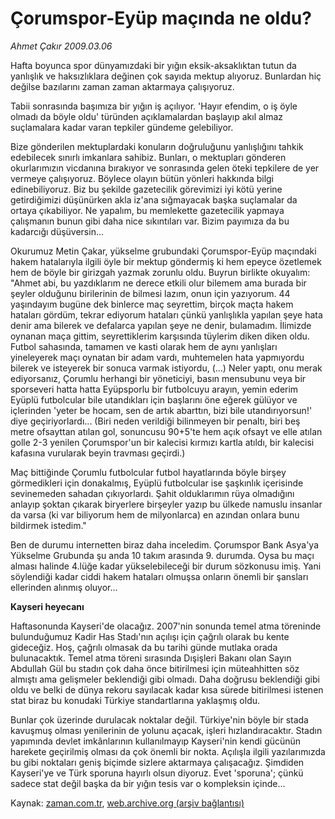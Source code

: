 # Çorumspor-Eyüp maçında ne oldu?

*Ahmet Çakır 2009.03.06*

<tr><td class="metin" colspan="2" style="padding-top: 20px; padding-left: 5px; padding-right: 10px;">Hafta boyunca spor dünyamızdaki bir yığın eksik-aksaklıktan tutun da yanlışlık ve haksızlıklara değinen çok sayıda mektup alıyoruz. Bunlardan hiç değilse bazılarını zaman zaman aktarmaya çalışıyoruz.</td></tr><tr><td class="metin" colspan="2" style="padding-top: 20px; padding-left: 5px; padding-right: 10px;"><p> Tabii sonrasında başımıza bir yığın iş açılıyor. 'Hayır efendim, o iş öyle olmadı da böyle oldu' türünden açıklamalardan başlayıp akıl almaz suçlamalara kadar varan tepkiler gündeme gelebiliyor.
<p>Bize gönderilen mektuplardaki konuların doğruluğunu yanlışlığını tahkik edebilecek sınırlı imkanlara sahibiz. Bunları, o mektupları gönderen okurlarımızın vicdanına bırakıyor ve sonrasında gelen öteki tepkilere de yer vermeye çalışıyoruz. Böylece olayın bütün yönleri hakkında bilgi edinebiliyoruz. Biz bu şekilde gazetecilik görevimizi iyi kötü yerine getirdiğimizi düşünürken akla iz'ana sığmayacak başka suçlamalar da ortaya çıkabiliyor. Ne yapalım, bu memlekette gazetecilik yapmaya çalışmanın bunun gibi daha nice sıkıntıları var. Bizim payımıza da bu kadarcığı düşüversin...
<p>Okurumuz Metin Çakar, yükselme grubundaki Çorumspor-Eyüp maçındaki hakem hatalarıyla ilgili öyle bir mektup göndermiş ki hem epeyce özetlemek hem de böyle bir girizgah yazmak zorunlu oldu. Buyrun birlikte okuyalım: "Ahmet abi, bu yazdıklarım ne derece etkili olur bilemem ama burada bir şeyler olduğunu birilerinin de bilmesi lazım, onun için yazıyorum. 44 yaşındayım bugüne dek binlerce maç seyrettim, birçok maçta hakem hataları gördüm, tekrar ediyorum hataları çünkü yanlışlıkla yapılan şeye hata denir ama bilerek ve defalarca yapılan şeye ne denir, bulamadım. İlimizde oynanan maça gittim, seyrettiklerim karşısında tüylerim diken diken oldu. Futbol sahasında, tamamen ve kasti olarak hem de aynı yanlışları yineleyerek maçı oynatan bir adam vardı, muhtemelen hata yapmıyordu bilerek ve isteyerek bir sonuca varmak istiyordu, (...) Neler yaptı, onu merak ediyorsanız, Çorumlu herhangi bir yöneticiyi, basın mensubunu veya bir sporseveri hatta hatta Eyüpsporlu bir futbolcuyu arayın, yemin ederim Eyüplü futbolcular bile utandıkları için başlarını öne eğerek gülüyor ve içlerinden 'yeter be hocam, sen de artık abarttın, bizi bile utandırıyorsun!' diye geçiriyorlardı... (Biri neden verildiği bilinmeyen bir penaltı, biri beş metre ofsayttan atılan gol, sonuncusu 90+5'te hem açık ofsayt ve elle atılan golle 2-3 yenilen Çorumspor'un bir kalecisi kırmızı kartla atıldı, bir kalecisi kafasına vurularak beyin travması geçirdi.)
<p>Maç bittiğinde Çorumlu futbolcular futbol hayatlarında böyle birşey görmedikleri için donakalmış, Eyüplü futbolcular ise şaşkınlık içerisinde sevinemeden sahadan çıkıyorlardı. Şahit olduklarımın rüya olmadığını anlayıp şoktan çıkarak biryerlere birşeyler yazıp bu ülkede namuslu insanlar da varsa (ki var biliyorum hem de milyonlarca) en azından onlara bunu bildirmek istedim."
<p>Ben de durumu internetten biraz daha inceledim. Çorumspor Bank Asya'ya Yükselme Grubunda şu anda 10 takım arasında 9. durumda. Oysa bu maçı alması halinde 4.lüğe kadar yükselebileceği bir durum sözkonusu imiş. Yani söylendiği kadar ciddi hakem hataları olmuşsa onların önemli bir şansları ellerinden alınmış oluyor...
<p>
<b>Kayseri heyecanı</b>
<p>
Haftasonunda Kayseri'de olacağız. 2007'nin sonunda temel atma töreninde bulunduğumuz Kadir Has Stadı'nın açılışı için çağrılı olarak bu kente gideceğiz. Hoş, çağrılı olmasak da bu tarihi günde mutlaka orada bulunacaktık. Temel atma töreni sırasında Dışişleri Bakanı olan Sayın Abdullah Gül bu stadın çok daha önce bitirilmesi için müteahhitten söz almıştı ama gelişmeler beklendiği gibi olmadı. Daha doğrusu beklendiği gibi oldu ve belki de dünya rekoru sayılacak kadar kısa sürede bitirilmesi istenen stat biraz bu konudaki Türkiye standartlarına yaklaşmış oldu.
<p>Bunlar çok üzerinde durulacak noktalar değil. Türkiye'nin böyle bir stada kavuşmuş olması yenilerinin de yolunu açacak, işleri hızlandıracaktır. Stadın yapımında devlet imkânlarının kullanılmayıp Kayseri'nin kendi gücünün harekete geçirilmiş olması da çok önemli bir nokta. Açılışla ilgili yazılarımızda bu gibi noktaları geniş biçimde sizlere aktarmaya çalışacağız. Şimdiden Kayseri'ye ve Türk sporuna hayırlı olsun diyoruz. Evet 'sporuna'; çünkü sadece stat değil başka da bir yığın tesis var o kompleksin içinde...<br/></p></p></p></p></p></p></p></p></td></tr>

Kaynak: [zaman.com.tr](http://zaman.com.tr/yazar.do?yazino=822217), [web.archive.org (arşiv bağlantısı)](http://web.archive.org/web/20090313072924/http://www.zaman.com.tr:80/yazar.do?yazino=822217)
